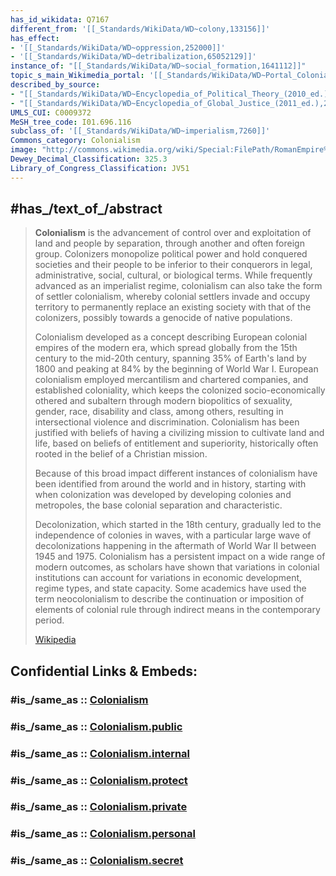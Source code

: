 ```yaml
---
has_id_wikidata: Q7167
different_from: '[[_Standards/WikiData/WD~colony,133156]]'
has_effect:
- '[[_Standards/WikiData/WD~oppression,252000]]'
- '[[_Standards/WikiData/WD~detribalization,65052129]]'
instance_of: "[[_Standards/WikiData/WD~social_formation,1641112]]"
topic_s_main_Wikimedia_portal: '[[_Standards/WikiData/WD~Portal_Colonialism,10815165]]'
described_by_source:
- "[[_Standards/WikiData/WD~Encyclopedia_of_Political_Theory_(2010_ed.),20743760]]"
- "[[_Standards/WikiData/WD~Encyclopedia_of_Global_Justice_(2011_ed.),21002838]]"
UMLS_CUI: C0009372
MeSH_tree_code: I01.696.116
subclass_of: '[[_Standards/WikiData/WD~imperialism,7260]]'
Commons_category: Colonialism
image: "http://commons.wikimedia.org/wiki/Special:FilePath/RomanEmpire%20117.svg"
Dewey_Decimal_Classification: 325.3
Library_of_Congress_Classification: JV51
---
```


## #has_/text_of_/abstract 

> **Colonialism** is the advancement of control over and exploitation of land and people by separation, through another and often foreign group. Colonizers monopolize political power and hold conquered societies and their people to be inferior to their conquerors in legal, administrative, social, cultural, or biological terms. While frequently advanced as an imperialist regime, colonialism can also take the form of settler colonialism, whereby colonial settlers invade and occupy territory to permanently replace an existing society with that of the colonizers, possibly towards a genocide of native populations.
>
> Colonialism developed as a concept describing European colonial empires of the modern era, which spread globally from the 15th century to the mid-20th century, spanning 35% of Earth's land by 1800 and peaking at 84% by the beginning of World War I. European colonialism employed mercantilism and chartered companies, and established coloniality, which keeps the colonized socio-economically othered and subaltern through modern biopolitics of sexuality, gender, race, disability and class, among others, resulting in intersectional violence and discrimination. Colonialism has been justified with beliefs of having a civilizing mission to cultivate land and life, based on beliefs of entitlement and superiority, historically often rooted in the belief of a Christian mission.
>
> Because of this broad impact different instances of colonialism have been identified from around the world and in history, starting with when colonization was developed by developing colonies and metropoles, the base colonial separation and characteristic.
>
> Decolonization, which started in the 18th century, gradually led to the independence of colonies in waves, with a particular large wave of decolonizations happening in the aftermath of World War II between 1945 and 1975. Colonialism has a persistent impact on a wide range of modern outcomes, as scholars have shown that variations in colonial institutions can account for variations in economic development, regime types, and state capacity. Some academics have used the term neocolonialism to describe the continuation or imposition of elements of colonial rule through indirect means in the contemporary period.
>
> [Wikipedia](https://en.wikipedia.org/wiki/Colonialism)


## Confidential Links & Embeds: 

### #is_/same_as :: [Colonialism](/_Standards/Society/Government/Colonialism.md) 

### #is_/same_as :: [Colonialism.public](/_public/Society/Government/Colonialism.public.md) 

### #is_/same_as :: [Colonialism.internal](/_internal/Society/Government/Colonialism.internal.md) 

### #is_/same_as :: [Colonialism.protect](/_protect/Society/Government/Colonialism.protect.md) 

### #is_/same_as :: [Colonialism.private](/_private/Society/Government/Colonialism.private.md) 

### #is_/same_as :: [Colonialism.personal](/_personal/Society/Government/Colonialism.personal.md) 

### #is_/same_as :: [Colonialism.secret](/_secret/Society/Government/Colonialism.secret.md)

